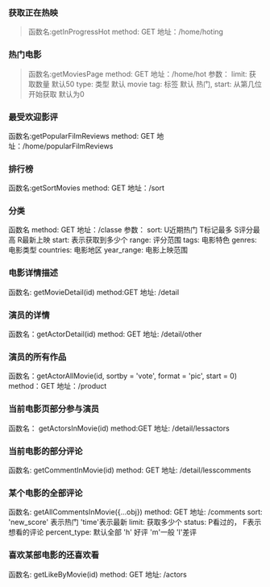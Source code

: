 ### 获取正在热映
> 函数名:getInProgressHot
> method: GET 
> 地址：/home/hoting

### 热门电影
> 函数名:getMoviesPage
> method: GET
地址：/home/hot
参数：
limit: 获取数量 默认50
type: 类型 默认 movie
tag: 标签 默认 热门,
start: 从第几位开始获取 默认为0


### 最受欢迎影评
函数名:getPopularFilmReviews
method: GET
地址：/home/popularFilmReviews

### 排行榜
函数名:getSortMovies
method: GET
地址：/sort

### 分类
函数名
method: GET
地址：/classe
参数：
sort:  U近期热门  T标记最多  S评分最高 R最新上映
start: 表示获取到多少个
range: 评分范围
tags: 电影特色
genres: 电影类型
countries: 电影地区
year_range: 电影上映范围

### 电影详情描述
函数名: getMovieDetail(id)
method:GET
地址: /detail

### 演员的详情
函数名：getActorDetail(id)
method: GET
地址: /detail/other


### 演员的所有作品
函数名：getActorAllMovie(id, sortby = 'vote', format = 'pic', start = 0)
method：GET
地址：/product


### 当前电影页部分参与演员
函数名： getActorsInMovie(id)
method:GET
地址: /detail/lessactors


### 当前电影的部分评论
函数名: getCommentInMovie(id)
method: GET
地址: /detail/lesscomments

### 某个电影的全部评论
函数名: getAllCommentsInMovie({...obj})
method: GET
地址: /comments
sort: 'new_score' 表示热门 'time'表示最新
limit: 获取多少个
status: P看过的， F表示想看的评论
percent_type: 默认全部 'h' 好评 'm'一般 'l'差评


### 喜欢某部电影的还喜欢看
函数名: getLikeByMovie(id)
method: GET
地址: /actors
